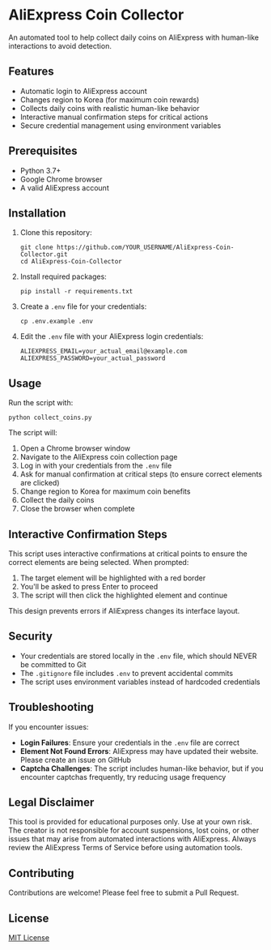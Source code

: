 # AliExpress Coin Collector

An automated tool to help collect daily coins on AliExpress with human-like interactions to avoid detection.

## Features

- Automatic login to AliExpress account
- Changes region to Korea (for maximum coin rewards)
- Collects daily coins with realistic human-like behavior
- Interactive manual confirmation steps for critical actions
- Secure credential management using environment variables

## Prerequisites

- Python 3.7+
- Google Chrome browser
- A valid AliExpress account

## Installation

1. Clone this repository:
   ```
   git clone https://github.com/YOUR_USERNAME/AliExpress-Coin-Collector.git
   cd AliExpress-Coin-Collector
   ```

2. Install required packages:
   ```
   pip install -r requirements.txt
   ```

3. Create a `.env` file for your credentials:
   ```
   cp .env.example .env
   ```

4. Edit the `.env` file with your AliExpress login credentials:
   ```
   ALIEXPRESS_EMAIL=your_actual_email@example.com
   ALIEXPRESS_PASSWORD=your_actual_password
   ```

## Usage

Run the script with:

```
python collect_coins.py
```

The script will:
1. Open a Chrome browser window
2. Navigate to the AliExpress coin collection page
3. Log in with your credentials from the `.env` file
4. Ask for manual confirmation at critical steps (to ensure correct elements are clicked)
5. Change region to Korea for maximum coin benefits
6. Collect the daily coins
7. Close the browser when complete

## Interactive Confirmation Steps

This script uses interactive confirmations at critical points to ensure the correct elements are being selected. When prompted:

1. The target element will be highlighted with a red border
2. You'll be asked to press Enter to proceed
3. The script will then click the highlighted element and continue

This design prevents errors if AliExpress changes its interface layout.

## Security

- Your credentials are stored locally in the `.env` file, which should NEVER be committed to Git
- The `.gitignore` file includes `.env` to prevent accidental commits
- The script uses environment variables instead of hardcoded credentials

## Troubleshooting

If you encounter issues:

- **Login Failures**: Ensure your credentials in the `.env` file are correct
- **Element Not Found Errors**: AliExpress may have updated their website. Please create an issue on GitHub
- **Captcha Challenges**: The script includes human-like behavior, but if you encounter captchas frequently, try reducing usage frequency

## Legal Disclaimer

This tool is provided for educational purposes only. Use at your own risk. The creator is not responsible for account suspensions, lost coins, or other issues that may arise from automated interactions with AliExpress. Always review the AliExpress Terms of Service before using automation tools.

## Contributing

Contributions are welcome! Please feel free to submit a Pull Request.

## License

[MIT License](LICENSE)